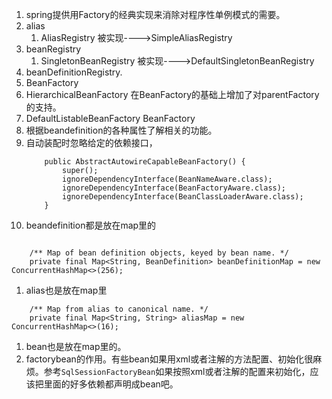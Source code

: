 1. spring提供用Factory的经典实现来消除对程序性单例模式的需要。       
1. alias
    1. AliasRegistry 被实现---->SimpleAliasRegistry
1. beanRegistry
    1. SingletonBeanRegistry 被实现---->DefaultSingletonBeanRegistry
1. beanDefinitionRegistry. 
1. BeanFactory
1. HierarchicalBeanFactory 在BeanFactory的基础上增加了对parentFactory的支持。    
1. DefaultListableBeanFactory BeanFactory
1. 根据beandefinition的各种属性了解相关的功能。  
1. 自动装配时忽略给定的依赖接口，
    ```
        public AbstractAutowireCapableBeanFactory() {
            super();
            ignoreDependencyInterface(BeanNameAware.class);
            ignoreDependencyInterface(BeanFactoryAware.class);
            ignoreDependencyInterface(BeanClassLoaderAware.class);
        }
    ```
1. beandefinition都是放在map里的    
```

	/** Map of bean definition objects, keyed by bean name. */
	private final Map<String, BeanDefinition> beanDefinitionMap = new ConcurrentHashMap<>(256);
```
1. alias也是放在map里    
```
	/** Map from alias to canonical name. */
	private final Map<String, String> aliasMap = new ConcurrentHashMap<>(16);
```
1. bean也是放在map里的。      
1. factorybean的作用。有些bean如果用xml或者注解的方法配置、初始化很麻烦。参考`SqlSessionFactoryBean`如果按照xml或者注解的配置来初始化，应该把里面的好多依赖都声明成bean吧。       
